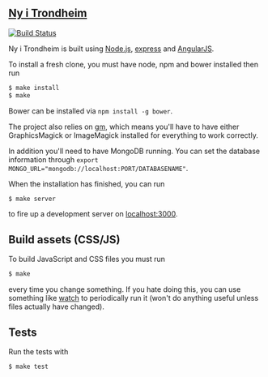 ## [Ny i Trondheim](http://nyitrondheim.no)
[![Build Status](https://travis-ci.org/webkom/nyitrondheimv2.svg)](https://travis-ci.org/webkom/nyitrondheimv2)

Ny i Trondheim is built using [Node.js](http://nodejs.org/), [express](http://expressjs.com/) and [AngularJS](http://angularjs.org/).

To install a fresh clone, you must have node, npm and bower installed then run
```bash
$ make install
$ make
```

Bower can be installed via `npm install -g bower`. 

The project also relies on [gm](https://github.com/aheckmann/gm), which means you'll have to have either GraphicsMagick or ImageMagick installed for everything to work correctly.

In addition you'll need to have MongoDB running. You can set the database information through `export MONGO_URL="mongodb://localhost:PORT/DATABASENAME"`.

When the installation has finished, you can run
```bash
$ make server
```

to fire up a development server on [localhost:3000](http://localhost:3000).

## Build assets (CSS/JS)
To build JavaScript and CSS files you must run
```bash
$ make
```
every time you change something. If you hate doing this, you can use something like [watch](https://github.com/visionmedia/watch) to periodically run it (won't do anything useful unless files actually have changed).


## Tests
Run the tests with
```bash
$ make test
```
